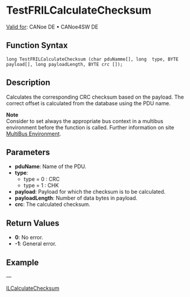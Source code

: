 # TestFRILCalculateChecksum

[Valid for](../../../Shared/FeatureAvailability.md):  CANoe DE • CANoe4SW DE

## Function Syntax

```
long TestFRILCalculateChecksum (char pduNamme[], long  type, BYTE payload[], long payloadLength, BYTE crc []);
```

## Description

Calculates the corresponding CRC checksum based on the payload. The correct offset is calculated from the database using the PDU name.

**Note**  
Consider to set always the appropriate bus context in a multibus environment before the function is called. Further information on site [MultiBus Environment](../../../Shared/CAPL/General/TestMultiBusEnvironment.md).

## Parameters

- **pduName**: Name of the PDU.
- **type**:
  - type = 0 : CRC
  - type = 1 : CHK
- **payload**: Payload for which the checksum is to be calculated.
- **payloadLength**: Number of data bytes in payload.
- **crc**: The calculated checksum.

## Return Values

- **0**: No error.
- **-1**: General error.

## Example

—

[ILCalculateChecksum](../../CANoeIL/Functions/CAPLfunctionILCalculateChecksum.md)
